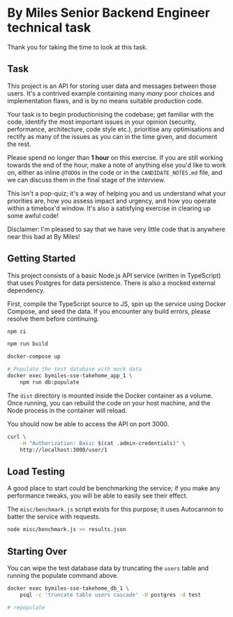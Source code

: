 # By Miles Senior Backend Engineer technical task

Thank you for taking the time to look at this task.

## Task

This project is an API for storing user data and messages between those users. It's a contrived example containing many _many_ poor choices and implementation flaws, and is by no means suitable production code.

Your task is to begin productionising the codebase; get familiar with the code, identify the most important issues in your opinion (security, performance, architecture, code style etc.), prioritise any optimisations and rectify as many of the issues as you can in the time given, and document the rest.

Please spend no longer than **1 hour** on this exercise. If you are still working towards the end of the hour, make a note of anything else you'd like to work on, either as inline `@TODO`s in the code or in the `CANDIDATE_NOTES.md` file, and we can discuss them in the final stage of the interview.

This isn't a pop-quiz; it's a way of helping you and us understand what your priorities are, how you assess impact and urgency, and how you operate within a timebox'd window. It's also a satisfying exercise in clearing up some awful code!

Disclaimer: I'm pleased to say that we have very little code that is anywhere near this bad at By Miles!

## Getting Started

This project consists of a basic Node.js API service (written in TypeScript) that uses Postgres for data persistence. There is also a mocked external dependency.

First, compile the TypeScript source to JS, spin up the service using Docker Compose, and seed the data. If you encounter any build errors, please resolve them before continuing.

```sh
npm ci

npm run build

docker-compose up

# Populate the test database with mock data
docker exec bymiles-sse-takehome_app_1 \
    npm run db:populate
```

The `dist` directory is mounted inside the Docker container as a volume. Once running, you can rebuild the code on your host machine, and the Node process in the container will reload.

You should now be able to access the API on port 3000.

```sh
curl \
    -H "Authorization: Basic $(cat .admin-credentials)" \
    http://localhost:3000/user/1
```

## Load Testing

A good place to start could be benchmarking the service; if you make any performance tweaks, you will be able to easily see their effect.

The `misc/benchmark.js` script exists for this purpose; it uses Autocannon to batter the service with requests.

```sh
node misc/benchmark.js >> results.json
```

## Starting Over

You can wipe the test database data by truncating the `users` table and running the populate command above.

```sh
docker exec bymiles-sse-takehome_db_1 \
    psql -c 'truncate table users cascade' -U postgres -d test

# repopulate
```
